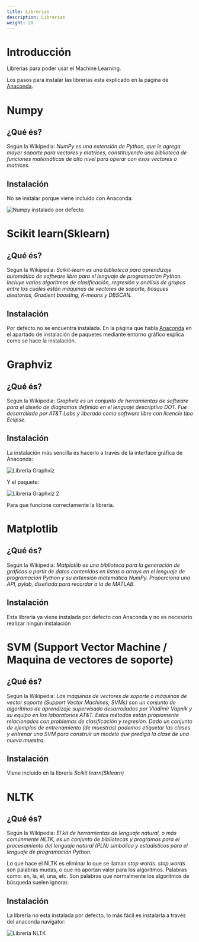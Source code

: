 ```yaml
---
title: Librerias
description: Librerias
weight: 20
---
```


# Introducción

Librerias para poder usar el Machine Learning.

Los pasos para instalar las librerías esta explicado en la página de [Anaconda](/docs/python/anaconda.md).

# Numpy

## ¿Qué és?

Según la Wikipedia: *NumPy es una extensión de Python, que le agrega mayor soporte para vectores y matrices, constituyendo una biblioteca de funciones matemáticas de alto nivel para operar con esos vectores o matrices.*

## Instalación

No se instalar porque viene incluido con Anaconda:

![Numpy instalado por defecto](/images/python/machine_learning/anaconda/numpy_viene_instalado.png)

# Scikit learn(Sklearn)

## ¿Qué és?

Según la Wikipedia: *Scikit-learn es una biblioteca para aprendizaje automático de software libre para el lenguaje de programación Python.​Incluye varios algoritmos de clasificación, regresión y análisis de grupos entre los cuales están máquinas de vectores de soporte, bosques aleatorios, Gradient boosting, K-means y DBSCAN.*

## Instalación

Por defecto no se encuentra instalada. En la página que habla [Anaconda](/docs/python/anaconda.md) en el apartado de instalación de paquetes mediante entorno gráfico explica como se hace la instalación.

# Graphviz

## ¿Qué és?

Según la Wikipedia: *Graphviz es un conjunto de herramientas de software para el diseño de diagramas definido en el lenguaje descriptivo DOT.​ Fue desarrollado por AT&T Labs​ y liberado como software libre con licencie tipo Eclipse.​*

## Instalación

La instalación más sencilla es hacerlo a través de la interface gráfica de Anaconda:

![Libreria Graphviz](/images/python/machine_learning/anaconda/libreria_grahviz.png)

Y el paquete:

![Libreria Graphviz 2](/images/python/machine_learning/anaconda/libreria_grahviz2.png)

Para que funcione correctamente la libreria.

# Matplotlib

## ¿Qué és?

Según la Wikipedia: *Matplotlib es una biblioteca para la generación de gráficos a partir de datos contenidos en listas o arrays en el lenguaje de programación Python y su extensión matemática NumPy. Proporciona una API, pylab, diseñada para recordar a la de MATLAB.*

## Instalación

Esta libreria ya viene instalada por defecto con Anaconda y no es necesario realizar ningún instalación

# SVM (Support Vector Machine / Maquina de vectores de soporte)

## ¿Qué és?

Según la Wikipedia: *Las máquinas de vectores de soporte o máquinas de vector soporte (Support Vector Machines, SVMs) son un conjunto de algoritmos de aprendizaje supervisado desarrollados por Vladimir Vapnik y su equipo en los laboratorios AT&T.*
*Estos métodos están propiamente relacionados con problemas de clasificación y regresión. Dado un conjunto de ejemplos de entrenamiento (de muestras) podemos etiquetar las clases y entrenar una SVM para construir un modelo que prediga la clase de una nueva muestra.*

## Instalación

Viene incluido en la librería *Scikit learn(Sklearn)*

# NLTK

## ¿Qué és?

Según la Wikipedia: *El kit de herramientas de lenguaje natural, o más comúnmente NLTK, es un conjunto de bibliotecas y programas para el procesamiento del lenguaje natural (PLN) simbólico y estadísticos para el lenguaje de programación Python.*

Lo que hace el NLTK es eliminar lo que se llaman *stop words*. *stop words* son palabras mudas, o que no aportan valor para los algoritmos. Palabras como: en, la, el, una, etc. Son palabras que normalmente los algoritmos de búsqueda suelen ignorar.

## Instalación

La librería no esta instalada por defecto, lo más fácil es instalarla a través del anaconda navigator:

![Libreria NLTK](/images/python/machine_learning/anaconda/libreria_nltk.png)